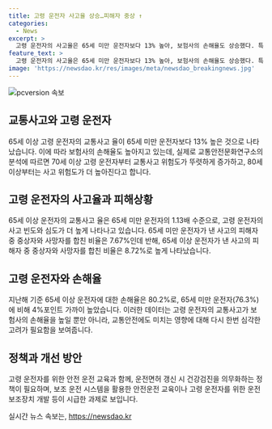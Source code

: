 ```yaml
---
title: 고령 운전자 사고율 상승…피해자 중상 ↑
categories:
  - News
excerpt: >
  고령 운전자의 사고율은 65세 미만 운전자보다 13% 높아, 보험사의 손해율도 상승했다. 특히 65세 이상 운전자의 중상 비율은 더 높아 사고의 심도가 크다는 분석도 나왔다. 삼성화재 교통안전문화연구소는 70세 이상에서 교통사고 위험도가 증가하고, 80세 이상부터 급격히 높아진다고 밝혀졌다.
feature_text: >
  고령 운전자의 사고율은 65세 미만 운전자보다 13% 높아, 보험사의 손해율도 상승했다. 특히 65세 이상 운전자의 중상 비율은 더 높아 사고의 심도가 크다는 분석도 나왔다. 삼성화재 교통안전문화연구소는 70세 이상에서 교통사고 위험도가 증가하고, 80세 이상부터 급격히 높아진다고 밝혀졌다.
image: 'https://newsdao.kr/res/images/meta/newsdao_breakingnews.jpg'
---
```


<p><img src="https://newsdao.kr/res/images/meta/newsdao_breakingnews.jpg" alt="pcversion 속보" /></p>

<h2 data-ke-size="size26">교통사고와 고령 운전자</h2>

<p data-ke-size="size16">65세 이상 고령 운전자의 교통사고 율이 65세 미만 운전자보다 13% 높은 것으로 나타났습니다. 이에 따라 보험사의 손해율도 높아지고 있는데, 실제로 교통안전문화연구소의 분석에 따르면 70세 이상 고령 운전자부터 교통사고 위험도가 뚜렷하게 증가하고, 80세 이상부터는 사고 위험도가 더 높아진다고 합니다.</p>

<h2 data-ke-size="size26">고령 운전자의 사고율과 피해상황</h2>

<p data-ke-size="size16">65세 이상 운전자의 교통사고 율은 65세 미만 운전자의 1.13배 수준으로, 고령 운전자의 사고 빈도와 심도가 더 높게 나타나고 있습니다. 65세 미만 운전자가 낸 사고의 피해자 중 중상자와 사망자를 합친 비율은 7.67%인데 반해, 65세 이상 운전자가 낸 사고의 피해자 중 중상자와 사망자를 합친 비율은 8.72%로 높게 나타났습니다.</p>

<h2 data-ke-size="size26">고령 운전자와 손해율</h2>

<p data-ke-size="size16">지난해 기준 65세 이상 운전자에 대한 손해율은 80.2%로, 65세 미만 운전자(76.3%)에 비해 4%포인트 가까이 높았습니다. 이러한 데이터는 고령 운전자의 교통사고가 보험사의 손해율을 높일 뿐만 아니라, 교통안전에도 미치는 영향에 대해 다시 한번 심각한 고려가 필요함을 보여줍니다.</p>

<h2 data-ke-size="size26">정책과 개선 방안</h2>

<p data-ke-size="size16">고령 운전자를 위한 안전 운전 교육과 함께, 운전면허 갱신 시 건강검진을 의무화하는 정책이 필요하며, 보조 운전 시스템을 활용한 안전운전 교육이나 고령 운전자를 위한 운전 보조장치 개발 등이 시급한 과제로 보입니다.</p>
실시간 뉴스 속보는, <a href="https://newsdao.kr" rel="dofollow">https://newsdao.kr</a>


